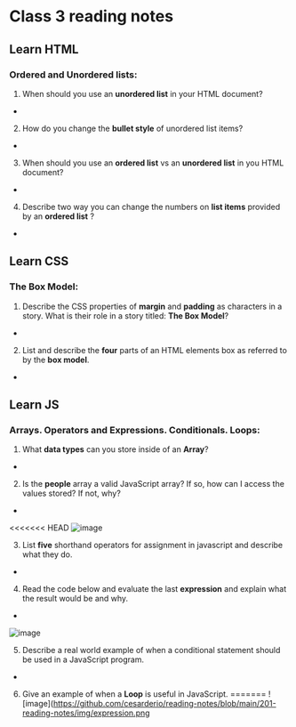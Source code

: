 # Class 3 reading notes

## Learn HTML

### **Ordered** and **Unordered** lists:

1. When should you use an **unordered list** in your HTML document?
  *

2. How do you change the **bullet style** of unordered list items?
  *

3. When should you use an **ordered list** vs an **unordered list** in you HTML document?
  *

4. Describe two way you can change the numbers on **list items** provided by an **ordered list** ?
  *


## **Learn CSS**

### **The Box Model**:

1. Describe the CSS properties of **margin** and **padding** as characters in a story. What is their role in a story titled: **The Box Model**?
  *

2. List and describe the **four** parts of an HTML elements box as referred to by the **box model**.
  *

## **Learn JS**

### **Arrays**. **Operators** and **Expressions**. **Conditionals**. **Loops**:

1. What **data types** can you store inside of an **Array**?
  *

2. Is the **people** array a valid JavaScript array? If so, how can I access the values stored? If not, why?
  *

<<<<<<< HEAD
![image](/Users/raphaelcesar/projects/courses/reading-notes/201-reading-notes/img/Array.png)


3. List **five** shorthand operators for assignment in javascript and describe what they do.
  *

4. Read the code below and evaluate the last **expression** and explain what the result would be and why.
  *

![image]([201-reading-notes/img/expression.png](https://github.com/cesarderio/reading-notes/blob/main/201-reading-notes/img/Array.png))

5. Describe a real world example of when a conditional statement should be used in a JavaScript program.
  *

6. Give an example of when a **Loop** is useful in JavaScript.
=======
![image](https://github.com/cesarderio/reading-notes/blob/main/201-reading-notes/img/expression.png
